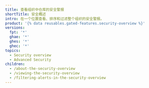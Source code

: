 ```yaml
---
title: 查看组织中仓库的安全警报
shortTitle: 安全概述
intro: 在一个位置查看、排序和过滤整个组织的安全警报。
product: '{% data reusables.gated-features.security-overview %}'
versions:
  fpt: '*'
  ghae: '*'
  ghes: '*'
  ghec: '*'
topics:
  - Security overview
  - Advanced Security
children:
  - /about-the-security-overview
  - /viewing-the-security-overview
  - /filtering-alerts-in-the-security-overview
---
```


